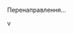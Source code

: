 <!DOCTYPE html>
<html>
<head>
    <meta http-equiv="refresh" content="0;url=http://www.example.com">
</head>
<body>
    <p>Перенаправлення...</p>
</body>
</html>
v
